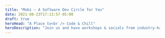 ```yaml
---
title: "Mobi — A Software Dev Circle for You"
date: 2021-08-23T17:13:57-05:00
draft: true
heroHead: "A Place to<br /> Code & Chill"
heroDescription: "Join us and have workshops & socials from industry-hardened pros"
---
```

